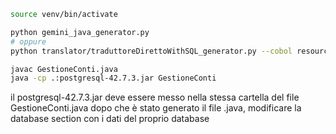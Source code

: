
```bash
source venv/bin/activate

python gemini_java_generator.py
# oppure
python translator/traduttoreDirettoWithSQL_generator.py --cobol resources/cobol/payroll_system_cobol.cbl --sql resources/sql/payroll_schema.sql

javac GestioneConti.java
java -cp .:postgresql-42.7.3.jar GestioneConti
```
il postgresql-42.7.3.jar deve essere messo nella stessa cartella del file GestioneConti.java
dopo che è stato generato il file .java, modificare la database section con i dati del proprio database